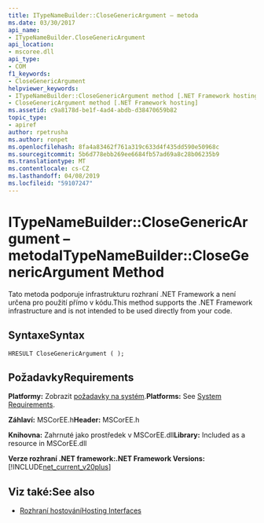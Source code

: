 ```yaml
---
title: ITypeNameBuilder::CloseGenericArgument – metoda
ms.date: 03/30/2017
api_name:
- ITypeNameBuilder.CloseGenericArgument
api_location:
- mscoree.dll
api_type:
- COM
f1_keywords:
- CloseGenericArgument
helpviewer_keywords:
- ITypeNameBuilder::CloseGenericArgument method [.NET Framework hosting]
- CloseGenericArgument method [.NET Framework hosting]
ms.assetid: c9a8178d-be1f-4ad4-abdb-d38470659b82
topic_type:
- apiref
author: rpetrusha
ms.author: ronpet
ms.openlocfilehash: 8fa4a83462f761a319c633d4f435dd590e50968c
ms.sourcegitcommit: 5b6d778ebb269ee6684fb57ad69a8c28b06235b9
ms.translationtype: MT
ms.contentlocale: cs-CZ
ms.lasthandoff: 04/08/2019
ms.locfileid: "59107247"
---
```

# <a name="itypenamebuilderclosegenericargument-method"></a><span data-ttu-id="20acf-102">ITypeNameBuilder::CloseGenericArgument – metoda</span><span class="sxs-lookup"><span data-stu-id="20acf-102">ITypeNameBuilder::CloseGenericArgument Method</span></span>
<span data-ttu-id="20acf-103">Tato metoda podporuje infrastrukturu rozhraní .NET Framework a není určena pro použití přímo v kódu.</span><span class="sxs-lookup"><span data-stu-id="20acf-103">This method supports the .NET Framework infrastructure and is not intended to be used directly from your code.</span></span>  
  
## <a name="syntax"></a><span data-ttu-id="20acf-104">Syntaxe</span><span class="sxs-lookup"><span data-stu-id="20acf-104">Syntax</span></span>  
  
```  
HRESULT CloseGenericArgument ( );  
```  
  
## <a name="requirements"></a><span data-ttu-id="20acf-105">Požadavky</span><span class="sxs-lookup"><span data-stu-id="20acf-105">Requirements</span></span>  
 <span data-ttu-id="20acf-106">**Platformy:** Zobrazit [požadavky na systém](../../../../docs/framework/get-started/system-requirements.md).</span><span class="sxs-lookup"><span data-stu-id="20acf-106">**Platforms:** See [System Requirements](../../../../docs/framework/get-started/system-requirements.md).</span></span>  
  
 <span data-ttu-id="20acf-107">**Záhlaví:** MSCorEE.h</span><span class="sxs-lookup"><span data-stu-id="20acf-107">**Header:** MSCorEE.h</span></span>  
  
 <span data-ttu-id="20acf-108">**Knihovna:** Zahrnuté jako prostředek v MSCorEE.dll</span><span class="sxs-lookup"><span data-stu-id="20acf-108">**Library:** Included as a resource in MSCorEE.dll</span></span>  
  
 **<span data-ttu-id="20acf-109">Verze rozhraní .NET framework:</span><span class="sxs-lookup"><span data-stu-id="20acf-109">.NET Framework Versions:</span></span>** [!INCLUDE[net_current_v20plus](../../../../includes/net-current-v20plus-md.md)]  
  
## <a name="see-also"></a><span data-ttu-id="20acf-110">Viz také:</span><span class="sxs-lookup"><span data-stu-id="20acf-110">See also</span></span>

- [<span data-ttu-id="20acf-111">Rozhraní hostování</span><span class="sxs-lookup"><span data-stu-id="20acf-111">Hosting Interfaces</span></span>](../../../../docs/framework/unmanaged-api/hosting/hosting-interfaces.md)
